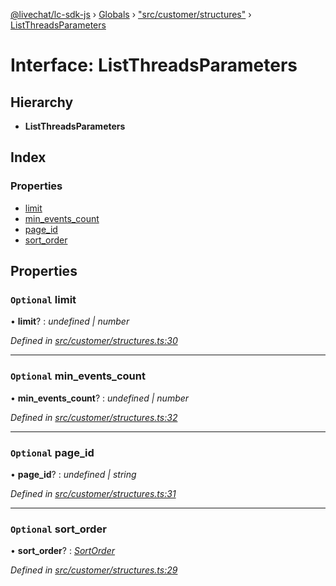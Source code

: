 [@livechat/lc-sdk-js](../README.md) › [Globals](../globals.md) › ["src/customer/structures"](../modules/_src_customer_structures_.md) › [ListThreadsParameters](_src_customer_structures_.listthreadsparameters.md)

# Interface: ListThreadsParameters

## Hierarchy

* **ListThreadsParameters**

## Index

### Properties

* [limit](_src_customer_structures_.listthreadsparameters.md#optional-limit)
* [min_events_count](_src_customer_structures_.listthreadsparameters.md#optional-min_events_count)
* [page_id](_src_customer_structures_.listthreadsparameters.md#optional-page_id)
* [sort_order](_src_customer_structures_.listthreadsparameters.md#optional-sort_order)

## Properties

### `Optional` limit

• **limit**? : *undefined | number*

*Defined in [src/customer/structures.ts:30](https://github.com/livechat/lc-sdk-js/blob/ce4846a/src/customer/structures.ts#L30)*

___

### `Optional` min_events_count

• **min_events_count**? : *undefined | number*

*Defined in [src/customer/structures.ts:32](https://github.com/livechat/lc-sdk-js/blob/ce4846a/src/customer/structures.ts#L32)*

___

### `Optional` page_id

• **page_id**? : *undefined | string*

*Defined in [src/customer/structures.ts:31](https://github.com/livechat/lc-sdk-js/blob/ce4846a/src/customer/structures.ts#L31)*

___

### `Optional` sort_order

• **sort_order**? : *[SortOrder](../enums/_src_objects_index_.sortorder.md)*

*Defined in [src/customer/structures.ts:29](https://github.com/livechat/lc-sdk-js/blob/ce4846a/src/customer/structures.ts#L29)*
